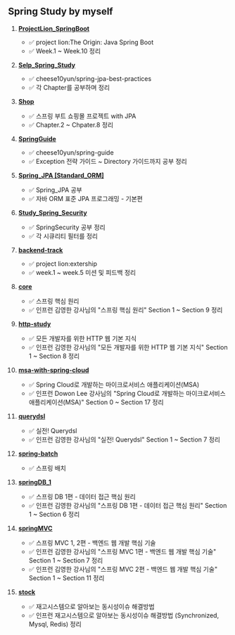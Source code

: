 ## Spring Study by myself

1. [**ProjectLion_SpringBoot**](https://github.com/yoon-youngjin/SSS/tree/main/ProjectLion_SpringBoot)
    - :white_check_mark: project lion:The Origin: Java Spring Boot
    - :white_check_mark: Week.1 ~ Week.10 정리 

2. [**Selp_Spring_Study**](https://github.com/yoon-youngjin/SSS/tree/main/Selp_Spring_Study)
   - :white_check_mark: cheese10yun/spring-jpa-best-practices
   - :white_check_mark: 각 Chapter를 공부하며 정리

3. [**Shop**](https://github.com/yoon-youngjin/SSS/tree/main/Shop)
   - :white_check_mark: 스프링 부트 쇼핑몰 프로젝트 with JPA
   - :white_check_mark: Chapter.2 ~ Chpater.8 정리

4. [**SpringGuide**](https://github.com/yoon-youngjin/SSS/tree/main/SpringGuide)
   - :white_check_mark: cheese10yun/spring-guide
   - :white_check_mark: Exception 전략 가이드 ~ Directory 가이드까지 공부 정리 

5. [**Spring_JPA [Standard_ORM]**](https://github.com/yoon-youngjin/SSS/tree/main/Spring_JPA%20%5BStandard_ORM%5D)
   - :white_check_mark: Spring_JPA 공부
   - :white_check_mark: 자바 ORM 표준 JPA 프로그래밍 - 기본편

6. [**Study_Spring_Security**](https://github.com/yoon-youngjin/SSS/tree/main/Study_Spring_Security)
   - :white_check_mark: SpringSecurity 공부 정리
   - :white_check_mark: 각 시큐리티 필터를 정리 

7. [**backend-track**](https://github.com/yoon-youngjin/SSS/tree/main/backend-track)
   - :white_check_mark: project lion:extership
   - :white_check_mark: week.1 ~ week.5 미션 및 피드백 정리
   
8. [**core**](https://github.com/yoon-youngjin/SSS/tree/main/core)
   - :white_check_mark: 스프링 핵심 원리
   - :white_check_mark: 인프런 김영한 강사님의 "스프링 핵심 원리" Section 1 ~ Section 9 정리

9. [**http-study**](https://github.com/yoon-youngjin/SSS/tree/main/http-study)
   - :white_check_mark: 모든 개발자를 위한 HTTP 웹 기본 지식
   - :white_check_mark: 인프런 김영한 강사님의 "모든 개발자를 위한 HTTP 웹 기본 지식" Section 1 ~ Section 8 정리

10. [**msa-with-spring-cloud**](https://github.com/yoon-youngjin/SSS/tree/main/msa-with-spring-cloud)
    - :white_check_mark: Spring Cloud로 개발하는 마이크로서비스 애플리케이션(MSA)
    - :white_check_mark: 인프런 Dowon Lee 강사님의 "Spring Cloud로 개발하는 마이크로서비스 애플리케이션(MSA)" Section 0 ~ Section 17 정리

11. [**querydsl**](https://github.com/yoon-youngjin/SSS/tree/main/querydsl)
    - :white_check_mark: 실전! Querydsl
    - :white_check_mark: 인프런 김영한 강사님의 "실전! Querydsl" Section 1 ~ Section 7 정리 

12. [**spring-batch**](https://github.com/yoon-youngjin/spring-study/tree/main/spring-batch)
    - :white_check_mark: 스프링 배치 

13. [**springDB_1**](https://github.com/yoon-youngjin/SSS/tree/main/springDB_1)
    - :white_check_mark: 스프링 DB 1편 - 데이터 접근 핵심 원리
    - :white_check_mark: 인프런 김영한 강사님의 "스프링 DB 1편 - 데이터 접근 핵심 원리" Section 1 ~ Section 6 정리

14. [**springMVC**](https://github.com/yoon-youngjin/spring-study-by-myself/tree/main/springMVC)
    - :white_check_mark: 스프링 MVC 1, 2편 - 백엔드 웹 개발 핵심 기술
    - :white_check_mark: 인프런 김영한 강사님의 "스프링 MVC 1편 - 백엔드 웹 개발 핵심 기술" Section 1 ~ Section 7 정리
    - :white_check_mark: 인프런 김영한 강사님의 "스프링 MVC 2편 - 백엔드 웹 개발 핵심 기술" Section 1 ~ Section 11 정리

15. [**stock**](https://github.com/yoon-youngjin/SSS/tree/main/stock)
    - :white_check_mark: 재고시스템으로 알아보는 동시성이슈 해결방법
    - :white_check_mark: 인프런 재고시스템으로 알아보는 동시성이슈 해결방법 (Synchronized, Mysql, Redis) 정리
